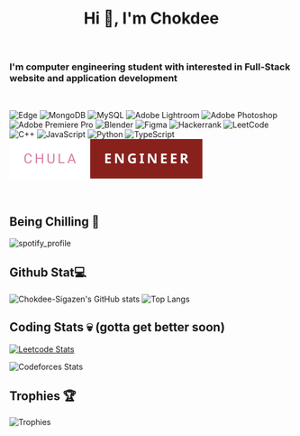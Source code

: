 <h1 align="center">Hi 👋, I'm Chokdee</h1>


<br/>
<h3>I'm computer engineering student with interested in Full-Stack website and
application development</h3>

<br/>

![Edge](https://img.shields.io/badge/Edge-0078D7?style=for-the-badge&logo=Microsoft-edge&logoColor=white)
![MongoDB](https://img.shields.io/badge/MongoDB-%234ea94b.svg?style=for-the-badge&logo=mongodb&logoColor=white)
![MySQL](https://img.shields.io/badge/mysql-4479A1.svg?style=for-the-badge&logo=mysql&logoColor=white)
![Adobe Lightroom](https://img.shields.io/badge/Adobe%20Lightroom-31A8FF.svg?style=for-the-badge&logo=Adobe%20Lightroom&logoColor=white)
![Adobe Photoshop](https://img.shields.io/badge/adobe%20photoshop-%2331A8FF.svg?style=for-the-badge&logo=adobe%20photoshop&logoColor=white)
![Adobe Premiere Pro](https://img.shields.io/badge/Adobe%20Premiere%20Pro-9999FF.svg?style=for-the-badge&logo=Adobe%20Premiere%20Pro&logoColor=white)
![Blender](https://img.shields.io/badge/blender-%23F5792A.svg?style=for-the-badge&logo=blender&logoColor=white)
![Figma](https://img.shields.io/badge/figma-%23F24E1E.svg?style=for-the-badge&logo=figma&logoColor=white)
![Hackerrank](https://img.shields.io/badge/-Hackerrank-2EC866?style=for-the-badge&logo=HackerRank&logoColor=white)
![LeetCode](https://img.shields.io/badge/LeetCode-000000?style=for-the-badge&logo=LeetCode&logoColor=#d16c06)
![C++](https://img.shields.io/badge/c++-%2300599C.svg?style=for-the-badge&logo=c%2B%2B&logoColor=white)
![JavaScript](https://img.shields.io/badge/javascript-%23323330.svg?style=for-the-badge&logo=javascript&logoColor=%23F7DF1E)
![Python](https://img.shields.io/badge/python-3670A0?style=for-the-badge&logo=python&logoColor=ffdd54)
![TypeScript](https://img.shields.io/badge/typescript-%23007ACC.svg?style=for-the-badge&logo=typescript&logoColor=white)
[![forthebadge](https://github.com/CEDT-Chula/For-The-Cedt-Badge/blob/main/badges/chula-engineer.svg)](https://github.com/CEDT-Chula/For-The-Cedt-Badge/tree/main/badges)

<br/>

## Being Chilling 🎵

![spotify_profile](https://github.com/Chokdee-Sigazen/Chokdee-Sigazen/assets/68228264/d77f3f76-284f-4905-b9d2-8aa7616967c0)

## Github Stat💻

![Chokdee-Sigazen's GitHub stats](https://github-readme-stats.vercel.app/api?username=Chokdee-Sigazen&show_icons=true&theme=prussian&hide_border=true)
![Top Langs](https://github-readme-stats.vercel.app/api/top-langs/?username=Chokdee-Sigazen&layout=compact&theme=transparent&hide_border=true)


## Coding Stats 💀 (gotta get better soon)

[![Leetcode Stats](https://leetcard.jacoblin.cool/choikdee50)](https://leetcode.com/JacobLinCool)

![Codeforces Stats](https://codeforces-readme-stats.vercel.app/api/card?username=Sigazen)

## Trophies 🏆

![Trophies](https://github-profile-trophy.vercel.app/?username=Chokdee-Sigazen)


</div>





